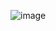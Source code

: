 
![image](https://user-images.githubusercontent.com/37383368/137665496-d9d2c630-2095-4c42-9fb2-f7758a611746.png)
